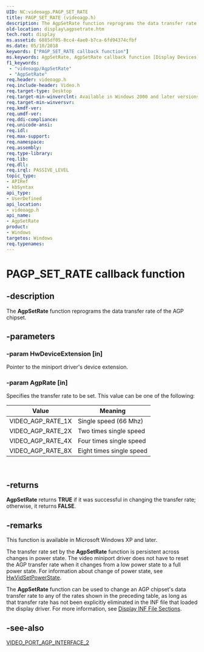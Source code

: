 ```yaml
---
UID: NC:videoagp.PAGP_SET_RATE
title: PAGP_SET_RATE (videoagp.h)
description: The AgpSetRate function reprograms the data transfer rate of the AGP chipset.
old-location: display\agpsetrate.htm
tech.root: display
ms.assetid: 6885df05-8cc4-4ae0-b7ca-6fd94374cfbf
ms.date: 05/10/2018
keywords: ["PAGP_SET_RATE callback function"]
ms.keywords: AgpSetRate, AgpSetRate callback function [Display Devices], PAGP_SET_RATE, PAGP_SET_RATE callback, VideoPort_Functions_4dfdb762-5156-4a06-9dd8-1766bbe3dbe4.xml, display.agpsetrate, videoagp/AgpSetRate
f1_keywords:
 - "videoagp/AgpSetRate"
 - "AgpSetRate"
req.header: videoagp.h
req.include-header: Video.h
req.target-type: Desktop
req.target-min-winverclnt: Available in Windows 2000 and later versions of the Windows operating systems.
req.target-min-winversvr: 
req.kmdf-ver: 
req.umdf-ver: 
req.ddi-compliance: 
req.unicode-ansi: 
req.idl: 
req.max-support: 
req.namespace: 
req.assembly: 
req.type-library: 
req.lib: 
req.dll: 
req.irql: PASSIVE_LEVEL
topic_type:
- APIRef
- kbSyntax
api_type:
- UserDefined
api_location:
- videoagp.h
api_name:
- AgpSetRate
product:
- Windows
targetos: Windows
req.typenames: 
---
```


# PAGP_SET_RATE callback function


## -description

The <b>AgpSetRate</b> function reprograms the data transfer rate of the AGP chipset.

## -parameters

### -param HwDeviceExtension [in]

Pointer to the miniport driver's device extension.

### -param AgpRate [in]

Specifies the transfer rate to be set. This value can be one of the following:

|Value|Meaning|
|--- |--- |
|VIDEO_AGP_RATE_1X|Single speed (66 Mhz)|
|VIDEO_AGP_RATE_2X|Two times single speed|
|VIDEO_AGP_RATE_4X|Four times single speed|
|VIDEO_AGP_RATE_8X|Eight times single speed|
 
## -returns

<b>AgpSetRate</b> returns <b>TRUE</b> if it was successful in changing the transfer rate; otherwise, it returns <b>FALSE</b>.

## -remarks

This function is available in Microsoft Windows XP and later.

The transfer rate set by the <b>AgpSetRate</b> function is persistent across changes in power state. The video miniport driver does not have to reset the AGP transfer rate when it changes from a low power state to a full power state. For information about change of power state, see <a href="https://docs.microsoft.com/windows-hardware/drivers/ddi/video/nc-video-pvideo_hw_power_set">HwVidSetPowerState</a>.

The <b>AgpSetRate</b> function can be used to change an AGP chipset's data transfer rate to any of the rates shown in the preceding table, as long as that transfer rate has not been explicitly eliminated in the INF file that loaded the display driver. For more information, see <a href="https://docs.microsoft.com/windows-hardware/drivers/display/display-inf-file-sections">Display INF File Sections</a>.

## -see-also

<a href="https://docs.microsoft.com/windows-hardware/drivers/ddi/video/ns-video-_video_port_agp_interface_2">VIDEO_PORT_AGP_INTERFACE_2</a>
